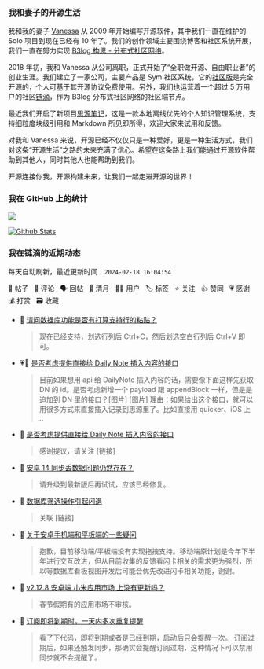 ### 我和妻子的开源生活

我和我的妻子 [Vanessa](https://github.com/Vanessa219) 从 2009 年开始编写开源软件，其中我们一直在维护的 Solo 项目到现在已经有 10 年了。我们的创作领域主要围绕博客和社区系统开展，我们一直在努力实现 [B3log 构思 - 分布式社区网络](https://ld246.com/article/1546941897596)。

2018 年初，我和 Vanessa 从公司离职，正式开始了“全职做开源、自由职业者”的创业生涯。我们建立了一家公司，主要产品是 Sym 社区系统，它的[社区版](https://github.com/88250/symphony)是完全开源的，个人可基于其开源协议免费使用。另外，我们也运营着一个超过 5 万用户的社区[链滴](https://ld246.com)，作为 B3log 分布式社区网络的社区端节点。

最近我们开启了新项目[思源笔记](https://github.com/siyuan-note/siyuan)，这是一款本地离线优先的个人知识管理系统，支持细粒度块级引用和 Markdown 所见即所得，欢迎大家来试用和反馈。

对我和 Vanessa 来说，开源已经不仅仅只是一种爱好，更是一种生活方式，我们对这条“开源生活”之路的未来充满了信心。希望在这条路上我们能通过开源软件帮助到其他人，同时其他人也能帮助到我们。

开源连接你我，开源构建未来，让我们一起走进开源的世界！

### 我在 GitHub 上的统计

<a title="Hits" target="_blank" href="https://github.com/88250/88250"><img src="https://hits.b3log.org/88250/88250.svg"></a>

[![Github Stats](https://github-readme-stats.vercel.app/api?username=88250&theme=tokyonight&show_icons=true)](https://github.com/88250)

<!--events start -->

### 我在链滴的近期动态

每天自动刷新，最近更新时间：`2024-02-18 16:04:54`

📝 帖子 &nbsp; 💬 评论 &nbsp; 🗣 回帖 &nbsp; 🌙 清月 &nbsp; 👨‍💻 用户 &nbsp; 🏷️ 标签 &nbsp; ⭐️ 关注 &nbsp; 👍 赞同 &nbsp; 💗 感谢 &nbsp; 💰 打赏 &nbsp; 🗃 收藏

* 💬 [请问数据库功能是否有打算支持行的粘贴？](https://ld246.com/article/1708221228100/comment/1708241268556#comments)

  > 现在已经支持，划选行列后 Ctrl+C，然后划选空白行列后 Ctrl+V 即可。
* 💗📝 [是否考虑提供直接给 Daily Note 插入内容的接口](https://ld246.com/article/1708187266088)

  > 目前如果想用 api 给 DailyNote 插入内容的话，需要像下面这样先获取 DN 的 id。是否考虑新增一个 payload 跟 appendBlock 一样，但是是追加到 DN 里的接口？[图片] [图片] 理由：如果给出这个接口，就可以用很多方式来直接插入记录到思源里了。比如直接用 quicker、iOS 上 ..
* 💬 [是否考虑提供直接给 Daily Note 插入内容的接口](https://ld246.com/article/1708187266088/comment/1708238343602#comments)

  > 感谢提议，请关注 [链接]
* 💬 [安卓 14 同步丢数据问题仍然存在？](https://ld246.com/article/1707060246236/comment/1708232218547#comments)

  > 请升级到最新版后再试试，应该已经修复。
* 💬 [数据库筛选操作引起闪退](https://ld246.com/article/1708223882613/comment/1708232179043#comments)

  > 关联 [链接]
* 💬 [关于安卓手机端和平板端的一些疑问](https://ld246.com/article/1708139247242/comment/1708139575640#comments)

  > 抱歉，目前移动端/平板端没有实现拖拽支持。移动端原计划是今年下半年进行交互改进，但从目前收集的反馈看闪卡相关的需求更为强烈，所以等数据库看板视图开发后可能会优先改进闪卡相关功能，谢谢。
* 💬 [v2.12.8 安卓端 小米应用市场 上没有更新吗？](https://ld246.com/article/1708129005480/comment/1708130006876#comments)

  > 春节假期有的应用市场不审核。
* 💬 [订阅即将到期时，一天内多次重复提醒](https://ld246.com/article/1708095631647/comment/1708097309147#comments)

  > 看了下代码，即将到期或者是已经到期，启动后只会提醒一次。 订阅过期后，如果还触发同步，那确实会提醒订阅过期，这种情况下可以禁用同步就不会提醒了。


<!--events end -->
